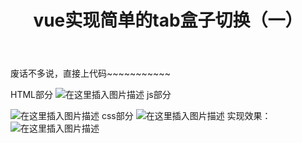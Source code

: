 ﻿---
title: vue实现简单的tab盒子切换（一）
tags: 
- vue
categories:
- vue
---
废话不多说，直接上代码~~~~~~~~~~~

HTML部分
![在这里插入图片描述](https://img-blog.csdnimg.cn/20200918095645423.png?x-oss-process=image/watermark,type_ZmFuZ3poZW5naGVpdGk,shadow_10,text_aHR0cHM6Ly9ibG9nLmNzZG4ubmV0L3dlaXhpbl80MDgwODY2OA==,size_16,color_FFFFFF,t_70#pic_center)
js部分
<!--more-->
![在这里插入图片描述](https://img-blog.csdnimg.cn/20200918095722334.png?x-oss-process=image/watermark,type_ZmFuZ3poZW5naGVpdGk,shadow_10,text_aHR0cHM6Ly9ibG9nLmNzZG4ubmV0L3dlaXhpbl80MDgwODY2OA==,size_16,color_FFFFFF,t_70#pic_center)
css部分
![在这里插入图片描述](https://img-blog.csdnimg.cn/20200918095747228.png?x-oss-process=image/watermark,type_ZmFuZ3poZW5naGVpdGk,shadow_10,text_aHR0cHM6Ly9ibG9nLmNzZG4ubmV0L3dlaXhpbl80MDgwODY2OA==,size_16,color_FFFFFF,t_70#pic_center)
实现效果：
![在这里插入图片描述](https://img-blog.csdnimg.cn/20200918095845445.gif#pic_center)

